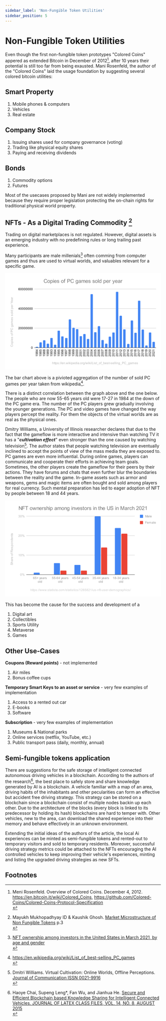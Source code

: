 ```yaml
---
sidebar_label: 'Non-Fungible Token Utilities'
sidebar_position: 5
---
```


# Non-Fungible Token Utilities

Even though the first non-fungible token prototypes "Colored Coins" appered as extended Bitcoin in December of 2012[^1], after 10 years their potential is still too far from being exausted. Mani Rosenfeld, the author of the "Colored Coins" laid the usage foundation by suggesting several colored bitcoin utilities:<br/>

## Smart Property
1. Mobile phones & computers
2. Vehicles
3. Real estate

## Company Stock
1. Issuing shares used for company governance (voting)
2. Trading like physical equity shares
3. Paying and receiving dividends<br/>

## Bonds
1. Commodity options
2. Futures

Most of the usecases proposed by Mani are not widely implemented because they require proper legislation protecting the on-chain rights for traditional physical world property. 

## NFTs - As a Digital Trading Commodity [^2]

Trading on digital marketplaces is not regulated. However, digital assets is an emerging industry with no predefining rules or long trailing past experience. 


Many participants are male millenials[^3] often comming from computer games and thus are used to virtual worlds, and valuables relevant for a specific game.

![PC Game Copies Sold](../../static/assets/Copies_of_PC_games_sold_per_year.svg)

The bar chart above is a pivioted aggregation of the number of sold PC games per year taken from wikipedia[^4].

There is a distinct correlation between the graph above and the one below. The people who are now 55-65 years old were 17-27 in 1984 at the down of the PC game era. The number of the PC players grew gradually involving the younger generations. The PC and video games have changed the way players percept the reality. For them the objects of the virtual worlds are as real as the physical ones.

Dmitry Williams, a University of Illinois researcher declares that due to the fact that the gameflow is more interactive and intensive than watching TV it has a "***cultivation effect***" even stronger than the one caused by watching television[^5]. The author states that people watching television are eventually inclined to accept the points of view of the mass media they are exposed to. PC games are even more influential. During online games, players can communicate and cooperate their efforts in achieving team goals. Sometimes, the other players create the gameflow for their peers by their actions. They have forums and chats that even further blur the boundaries between the reality and the game. In-game assets such as armor and weapons, gems and magic items are often bought and sold among players for real currency. Such mental preparation has led to eager adoption of NFT by people between 18 and 44 years.

![NFT Investors US Mar 2021](../../static/assets/NFT_ownership_among_investors_in_the_US_in_March_2021.svg)

This has become the cause for the success and development of a 

1. Digital art
2. Collectibles
3. Sports Utility
4. Metaverse
5. Games


## Other Use-Cases

**Coupons (Reward points)** - not implemented
1.  Air miles
2.  Bonus coffee cups

**Temporary Smart Keys to an asset or service** - very few examples of implementation
1. Access to a rented out car
2. E-books
3. Software

**Subscription** - very few examples of implementation
1. Museums & National parks
2. Online services (netflix, YouTube, etc.)
3. Public transport pass (daily, monthly, annual)

## Semi-fungible tokens application
There are suggestions for the safe storage of intelligent connected autonomous driving vehicles in a blockchain.  According to the authors of the research[^6], the best place to safely store and share knowledge generated by AI is a blockchain.  A vehicle familiar with a map of an area, driving habits of the inhabitants and other pecularities can form an effective but accident free driving strategy. This strategy can be stored on a blockchain since a blockchain consist of multiple nodes backin up each other. Due to the architecture of the blocks (every block is linked to its predecessor by holding its hash) blockchains are hard to temper with. Other vehicles, new to the area, can download the shared experience into their memory and behave effectively in an unknown environment. 

Extending the initial ideas of the authors of the article, the local Ai experiences can be minted as semi-fungible tokens and rented-out to temporary visitors and sold to temporary residents. Moreover, successful driving strategy metrics could be attached to the NFTs encouraging the AI controlled vehicles to keep improving their vehicle's experiences, minting and listing the upgraded driving strategies as new SFTs.

## Footnotes

[^1]: Meni Rosenfeld. Overview of Colored Coins. December 4, 2012. https://en.bitcoin.it/wiki/Colored_Coins, https://github.com/Colored-Coins/Colored-Coins-Protocol-Specification <br/>
[^2]: Mayukh Mukhopadhyay ID & Kaushik Ghosh. [Market Microstructure of Non Fungible Tokens](https://arxiv.org/pdf/2112.03172.pdf) p.3<br/>
[^3]: [NFT ownership among investors in the United States in March 2021, by age and gender](statista.com/statistics/1265821/us-nft-user-demographics/)<br/>
[^4]: https://en.wikipedia.org/wiki/List_of_best-selling_PC_games <br/>
[^5]: Dmitri Williams. Virtual Cultivation: Online Worlds, Offline Perceptions. [Journal of Communication ISSN 0021-9916](https://www.researchgate.net/publication/249471380_Virtual_Cultivation_Online_Worlds_Offline_Perceptions)<br/>
[^6]: Haoye Chai, Supeng Leng*, Fan Wu, and Jianhua He. [Secure and Efficient Blockchain based Knowledge
Sharing for Intelligent Connected Vehicles. JOURNAL OF LATEX CLASS FILES, VOL. 14, NO. 8, AUGUST 2015](https://arxiv.org/pdf/2108.01598.pdf) <br/>
